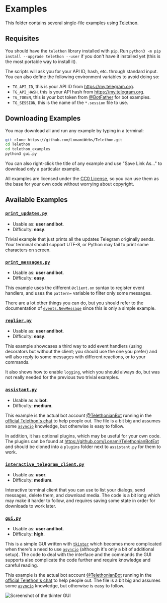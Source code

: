 # Examples

This folder contains several single-file examples using [Telethon].

## Requisites

You should have the `telethon` library installed with `pip`.
Run `python3 -m pip install --upgrade telethon --user` if you don't
have it installed yet (this is the most portable way to install it).

The scripts will ask you for your API ID, hash, etc. through standard input.
You can also define the following environment variables to avoid doing so:

* `TG_API_ID`, this is your API ID from https://my.telegram.org.
* `TG_API_HASH`, this is your API hash from https://my.telegram.org.
* `TG_TOKEN`, this is your bot token from [@BotFather] for bot examples.
* `TG_SESSION`, this is the name of the `*.session` file to use.

## Downloading Examples

You may download all and run any example by typing in a terminal:
```sh
git clone https://github.com/LonamiWebs/Telethon.git
cd Telethon
cd telethon_examples
python3 gui.py
```

You can also right-click the title of any example and use "Save Link As…" to
download only a particular example.

All examples are licensed under the [CC0 License], so you can use
them as the base for your own code without worrying about copyright.

## Available Examples

### [`print_updates.py`]

* Usable as: **user and bot**.
* Difficulty: **easy**.

Trivial example that just prints all the updates Telegram originally
sends. Your terminal should support UTF-8, or Python may fail to print
some characters on screen.

### [`print_messages.py`]

* Usable as: **user and bot**.
* Difficulty: **easy**.

This example uses the different `@client.on` syntax to register event
handlers, and uses the `pattern=` variable to filter only some messages.

There are a lot other things you can do, but you should refer to the
documentation of [`events.NewMessage`] since this is only a simple example.

### [`replier.py`]

* Usable as: **user and bot**.
* Difficulty: **easy**.

This example showcases a third way to add event handlers (using decorators
but without the client; you should use the one you prefer) and will also
reply to some messages with different reactions, or to your commands.

It also shows how to enable `logging`, which you should always do, but was
not really needed for the previous two trivial examples.

### [`assistant.py`]

* Usable as a: **bot**.
* Difficulty: **medium**.

This example is the actual bot account [@TelethonianBot] running in the
[official Telethon's chat] to help people out. The file is a bit big and
assumes some [`asyncio`] knowledge, but otherwise is easy to follow.

In addition, it has optional plugins, which may be useful for your own code.
The plugins can be found at https://github.com/Lonami/TelethonianBotExt and
should be cloned into a `plugins` folder next to `assistant.py` for them to
work.

### [`interactive_telegram_client.py`]

* Usable as: **user**.
* Difficulty: **medium**.

Interactive terminal client that you can use to list your dialogs,
send messages, delete them, and download media. The code is a bit
long which may make it harder to follow, and requires saving some
state in order for downloads to work later.

### [`gui.py`]

* Usable as: **user and bot**.
* Difficulty: **high**.

This is a simple GUI written with [`tkinter`] which becomes more complicated
when there's a need to use [`asyncio`] (although it's only a bit of additional
setup). The code to deal with the interface and the commands the GUI supports
also complicate the code further and require knowledge and careful reading.

This example is the actual bot account [@TelethonianBot] running in the
[official Telethon's chat] to help people out. The file is a bit big and
assumes some [`asyncio`] knowledge, but otherwise is easy to follow.

![Screenshot of the tkinter GUI][tkinter GUI]


[Telethon]: https://github.com/LonamiWebs/Telethon
[CC0 License]: https://github.com/LonamiWebs/Telethon/blob/master/telethon_examples/LICENSE
[@BotFather]: https://t.me/BotFather
[`assistant.py`]: https://raw.githubusercontent.com/LonamiWebs/Telethon/master/telethon_examples/assistant.py
[`gui.py`]: https://raw.githubusercontent.com/LonamiWebs/Telethon/master/telethon_examples/gui.py
[`interactive_telegram_client.py`]: https://raw.githubusercontent.com/LonamiWebs/Telethon/master/telethon_examples/interactive_telegram_client.py
[`print_messages.py`]: https://raw.githubusercontent.com/LonamiWebs/Telethon/master/telethon_examples/print_messages.py
[`print_updates.py`]: https://raw.githubusercontent.com/LonamiWebs/Telethon/master/telethon_examples/print_updates.py
[`replier.py`]: https://raw.githubusercontent.com/LonamiWebs/Telethon/master/telethon_examples/replier.py
[@TelethonianBot]: https://t.me/TelethonianBot
[official Telethon's chat]: https://t.me/TelethonChat
[`asyncio`]: https://docs.python.org/3/library/asyncio.html
[`tkinter`]: https://docs.python.org/3/library/tkinter.html
[tkinter GUI]: https://raw.githubusercontent.com/LonamiWebs/Telethon/master/telethon_examples/screenshot-gui.jpg
[`events.NewMessage`]: https://docs.telethon.dev/en/latest/modules/events.html#telethon.events.newmessage.NewMessage
